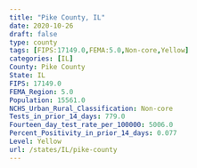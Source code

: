 ```yaml
---
title: "Pike County, IL"
date: 2020-10-26
draft: false
type: county
tags: [FIPS:17149.0,FEMA:5.0,Non-core,Yellow]
categories: [IL]
County: Pike County
State: IL
FIPS: 17149.0
FEMA_Region: 5.0
Population: 15561.0
NCHS_Urban_Rural_Classification: Non-core
Tests_in_prior_14_days: 779.0
Fourteen_day_test_rate_per_100000: 5006.0
Percent_Positivity_in_prior_14_days: 0.077
Level: Yellow
url: /states/IL/pike-county
---
```



